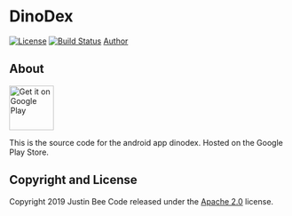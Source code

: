 # DinoDex



[![License](https://img.shields.io/badge/License-Apache%202.0-blue.svg)](https://opensource.org/licenses/Apache-2.0)
[![Build Status](https://travis-ci.com/Justin-Bee/DinoDex.svg?branch=master)](https://travis-ci.com/Justin-Bee/DinoDex)
[Author](https://img.shields.io/badge/author-Justin%20Bee-blue.svg)

## About
[<img src="https://play.google.com/intl/en_us/badges/images/generic/en-play-badge.png"
      alt="Get it on Google Play"
      height="80">](https://play.google.com/store/apps/details?id=com.jbeeappz.dinodex.dinodex&hl=en_US)
      
This is the source code for the android app dinodex. Hosted on the Google Play Store.

## Copyright and License

Copyright 2019 Justin Bee Code released under the [Apache 2.0](https://github.com/Justin-Bee/DinoDex/blob/master/LICENSE) license.
